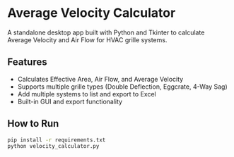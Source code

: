 # Average Velocity Calculator

A standalone desktop app built with Python and Tkinter to calculate Average Velocity and Air Flow for HVAC grille systems.

## Features
- Calculates Effective Area, Air Flow, and Average Velocity
- Supports multiple grille types (Double Deflection, Eggcrate, 4-Way Sag)
- Add multiple systems to list and export to Excel
- Built-in GUI and export functionality

## How to Run
```bash
pip install -r requirements.txt
python velocity_calculator.py
